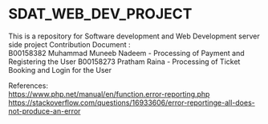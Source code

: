 # SDAT_WEB_DEV_PROJECT
This is a repository for Software  development  and Web Development server side project 
Contribution Document :                
B00158382 Muhammad Muneeb Nadeem - Processing of Payment and Registering the User 
B00158273 Pratham Raina - Processing of Ticket Booking and Login for the User

References:                                          
https://www.php.net/manual/en/function.error-reporting.php          
https://stackoverflow.com/questions/16933606/error-reportinge-all-does-not-produce-an-error
